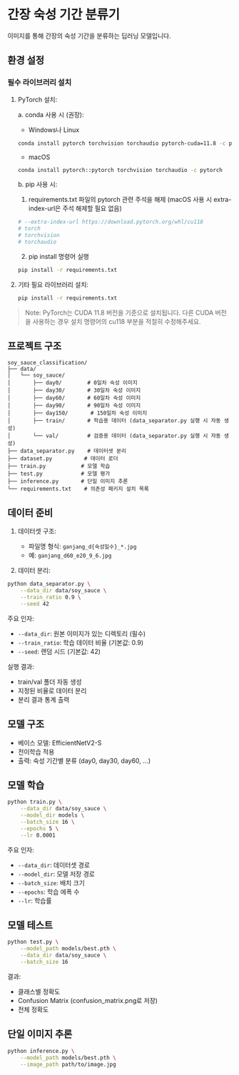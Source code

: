 # 간장 숙성 기간 분류기

이미지를 통해 간장의 숙성 기간을 분류하는 딥러닝 모델입니다.

## 환경 설정

### 필수 라이브러리 설치

1. PyTorch 설치:
   
   a. conda 사용 시 (권장):
    - Windows나 Linux
   ```bash
   conda install pytorch torchvision torchaudio pytorch-cuda=11.8 -c pytorch -c nvidia
   ```

    - macOS
    ```bash
    conda install pytorch::pytorch torchvision torchaudio -c pytorch
    ```
   
   b. pip 사용 시:
      1. requirements.txt 파일의 pytorch 관련 주석을 해제 (macOS 사용 시 extra-index-url은 주석 해제할 필요 없음)
      ```bash
      # --extra-index-url https://download.pytorch.org/whl/cu118
      # torch
      # torchvision
      # torchaudio
      ```

      2. pip install 명령어 실행
      
      ```bash
      pip install -r requirements.txt
      ```

2. 기타 필요 라이브러리 설치:
   ```bash
   pip install -r requirements.txt
   ```

> Note: PyTorch는 CUDA 11.8 버전을 기준으로 설치됩니다. 다른 CUDA 버전을 사용하는 경우 설치 명령어의 cu118 부분을 적절히 수정해주세요.

## 프로젝트 구조

```
soy_sauce_classification/
├── data/
│   └── soy_sauce/
│       ├── day0/        # 0일차 숙성 이미지
│       ├── day30/       # 30일차 숙성 이미지
│       ├── day60/       # 60일차 숙성 이미지
│       ├── day90/       # 90일차 숙성 이미지
│       ├── day150/       # 150일차 숙성 이미지
│       ├── train/       # 학습용 데이터 (data_separator.py 실행 시 자동 생성)
│       └── val/         # 검증용 데이터 (data_separator.py 실행 시 자동 생성)
├── data_separator.py    # 데이터셋 분리
├── dataset.py          # 데이터 로더
├── train.py           # 모델 학습
├── test.py            # 모델 평가
├── inference.py       # 단일 이미지 추론
└── requirements.txt    # 의존성 패키지 설치 목록
```

## 데이터 준비

1. 데이터셋 구조:
   - 파일명 형식: `ganjang_d{숙성일수}_*.jpg`
   - 예: `ganjang_d60_e20_9_6.jpg`

2. 데이터 분리:
```bash
python data_separator.py \
    --data_dir data/soy_sauce \
    --train_ratio 0.9 \
    --seed 42
```

주요 인자:
- `--data_dir`: 원본 이미지가 있는 디렉토리 (필수)
- `--train_ratio`: 학습 데이터 비율 (기본값: 0.9)
- `--seed`: 랜덤 시드 (기본값: 42)

실행 결과:
- train/val 폴더 자동 생성
- 지정된 비율로 데이터 분리
- 분리 결과 통계 출력

## 모델 구조

- 베이스 모델: EfficientNetV2-S
- 전이학습 적용
- 출력: 숙성 기간별 분류 (day0, day30, day60, ...)

## 모델 학습

```bash
python train.py \
    --data_dir data/soy_sauce \
    --model_dir models \
    --batch_size 16 \
    --epochs 5 \
    --lr 0.0001
```

주요 인자:
- `--data_dir`: 데이터셋 경로
- `--model_dir`: 모델 저장 경로
- `--batch_size`: 배치 크기
- `--epochs`: 학습 에폭 수
- `--lr`: 학습률

## 모델 테스트

```bash
python test.py \
    --model_path models/best.pth \
    --data_dir data/soy_sauce \
    --batch_size 16
```

결과:
- 클래스별 정확도
- Confusion Matrix (confusion_matrix.png로 저장)
- 전체 정확도

## 단일 이미지 추론

```bash
python inference.py \
    --model_path models/best.pth \
    --image_path path/to/image.jpg
```
